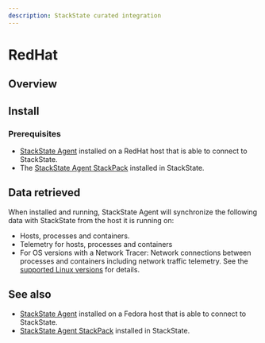 ```yaml
---
description: StackState curated integration
---
```


# RedHat

## Overview

## Install

### Prerequisites
 
* [StackState Agent](/setup/agent/linux.md) installed on a RedHat host that is able to connect to StackState.
* The [StackState Agent StackPack](/stackpacks/integrations/agent.md) installed in StackState.

## Data retrieved

When installed and running, StackState Agent will synchronize the following data with StackState from the host it is running on:

- Hosts, processes and containers.
- Telemetry for hosts, processes and containers   
- For OS versions with a Network Tracer: Network connections between processes and containers including network traffic telemetry. See the [supported Linux versions](/setup/agent/linux.md#supported-linux-versions) for details.

## See also

* [StackState Agent](/setup/agent/linux.md) installed on a Fedora host that is able to connect to StackState.
* [StackState Agent StackPack](/stackpacks/integrations/agent.md) installed in StackState.